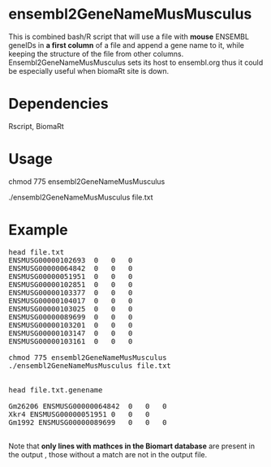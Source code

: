 # ensembl2GeneNameMusMusculus

This is combined bash/R script that will use a file with **mouse** ENSEMBL geneIDs in **a first column** of a file and append a gene name to it, while keeping the structure of the file from  other columns. Ensembl2GeneNameMusMusculus sets its host to ensembl.org thus it could be especially useful when biomaRt site is down.


# Dependencies
Rscript, BiomaRt

# Usage
chmod 775 ensembl2GeneNameMusMusculus

./ensembl2GeneNameMusMusculus file.txt

# Example

<pre>
head file.txt
ENSMUSG00000102693	0	0	0
ENSMUSG00000064842	0	0	0
ENSMUSG00000051951	0	0	0
ENSMUSG00000102851	0	0	0
ENSMUSG00000103377	0	0	0
ENSMUSG00000104017	0	0	0
ENSMUSG00000103025	0	0	0
ENSMUSG00000089699	0	0	0
ENSMUSG00000103201	0	0	0
ENSMUSG00000103147	0	0	0
ENSMUSG00000103161	0	0	0

chmod 775 ensembl2GeneNameMusMusculus
./ensembl2GeneNameMusMusculus file.txt


head file.txt.genename

Gm26206 ENSMUSG00000064842	0	0	0
Xkr4 ENSMUSG00000051951	0	0	0
Gm1992 ENSMUSG00000089699	0	0	0

</pre>
Note that **only lines with mathces in the Biomart database** are present in the output , those without a match are not in the output file.

